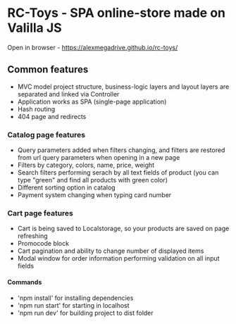# RC-Toys - SPA online-store made on Valilla JS

Open in browser - https://alexmegadrive.github.io/rc-toys/

## Common features
- MVC model project structure, business-logic layers and layout layers are separated and linked via Controller 
- Application works as  SPA (single-page application)
- Hash routing
- 404 page and redirects

### Catalog page features
- Query parameters added when filters changing, and filters are restored from url query parameters when opening in a new page
- Filters by category, colors, name, price, weight
- Search filters performing serach by all text fields of product (you can type "green" and find all products with green color)
- Different sorting option in catalog
- Payment system changing when typing card number

### Cart page features
- Cart is being saved to Localstorage, so your products are saved on page refreshing
- Promocode block
- Cart pagination and ability to change number of displayed items
- Modal window for order information performing validation on all input fields


#### Commands

- 'npm install' for installing dependencies
- 'npm run start' for starting in localhost
- 'npm run dev' for building project to dist folder
